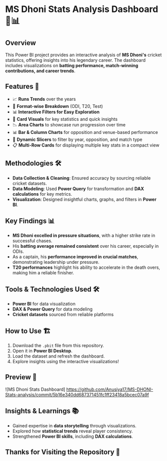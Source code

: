 # MS Dhoni Stats Analysis Dashboard 🏏📊

## Overview
This Power BI project provides an interactive analysis of **MS Dhoni's** cricket statistics, offering insights into his legendary career. The dashboard includes visualizations on **batting performance, match-winning contributions, and career trends**.

## Features 🚀
- 📈 **Runs Trends** over the years
- 🏏 **Format-wise Breakdown** (ODI, T20, Test)
- 📊 **Interactive Filters for Easy Exploration**
- 📌 **Card Visuals** for key statistics and quick insights
- 📉 **Area Charts** to showcase run progression over time
- 📊 **Bar & Column Charts** for opposition and venue-based performance
- 🔄 **Dynamic Slicers** to filter by year, opposition, and match type
- 📋 **Multi-Row Cards** for displaying multiple key stats in a compact view


## Methodologies 🛠️
- **Data Collection & Cleaning**: Ensured accuracy by sourcing reliable cricket datasets.
- **Data Modeling**: Used **Power Query** for transformation and **DAX calculations** for key metrics.
- **Visualization**: Designed insightful charts, graphs, and filters in **Power BI**.

## Key Findings 📊
- **MS Dhoni excelled in pressure situations**, with a higher strike rate in successful chases.
- His **batting average remained consistent** over his career, especially in ODIs.
- As a captain, his **performance improved in crucial matches**, demonstrating leadership under pressure.
- **T20 performances** highlight his ability to accelerate in the death overs, making him a reliable finisher.

## Tools & Technologies Used 🛠️
- **Power BI** for data visualization
- **DAX & Power Query** for data modeling
- **Cricket datasets** sourced from reliable platforms

## How to Use 🏗️
1. Download the `.pbit` file from this repository.
2. Open it in **Power BI Desktop**.
3. Load the dataset and refresh the dashboard.
4. Explore insights using the interactive visualizations!

## Preview 📸
![MS Dhoni Stats Dashboard] https://github.com/Anusiya17/MS-DHONI-Stats-analysis/commit/5b16e340dd687371451fc1ff23418a5bcec07a9f 

## Insights & Learnings 📚
- Gained expertise in **data storytelling** through visualizations.
- Explored how **statistical trends** reveal player consistency.
- Strengthened **Power BI skills**, including **DAX calculations**.


## Thanks for Visiting the Repository 🎉


